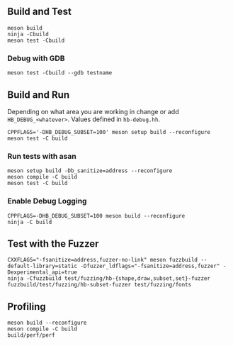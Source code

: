 ## Build and Test

```shell
meson build
ninja -Cbuild
meson test -Cbuild
```

### Debug with GDB

```shell
meson test -Cbuild --gdb testname
```

## Build and Run

Depending on what area you are working in change or add `HB_DEBUG_<whatever>`.
Values defined in `hb-debug.hh`.

```shell
CPPFLAGS='-DHB_DEBUG_SUBSET=100' meson setup build --reconfigure
meson test -C build
```

### Run tests with asan

```shell
meson setup build -Db_sanitize=address --reconfigure
meson compile -C build
meson test -C build
```

### Enable Debug Logging

```shell
CPPFLAGS=-DHB_DEBUG_SUBSET=100 meson build --reconfigure
ninja -C build
```

## Test with the Fuzzer

```shell
CXXFLAGS="-fsanitize=address,fuzzer-no-link" meson fuzzbuild --default-library=static -Dfuzzer_ldflags="-fsanitize=address,fuzzer" -Dexperimental_api=true
ninja -Cfuzzbuild test/fuzzing/hb-{shape,draw,subset,set}-fuzzer
fuzzbuild/test/fuzzing/hb-subset-fuzzer test/fuzzing/fonts
```

## Profiling

```
meson build --reconfigure
meson compile -C build
build/perf/perf
```
